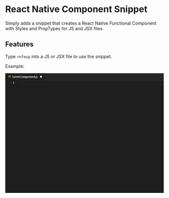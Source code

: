 # React Native Component Snippet

Simply adds a snippet that creates a React Native Functional Component with Styles and PropTypes for JS and JSX files.

## Features

Type `rnfesp` into a JS or JSX file to use the snippet.

Example:

![Snippet Example](./SnippetExample.gif)
